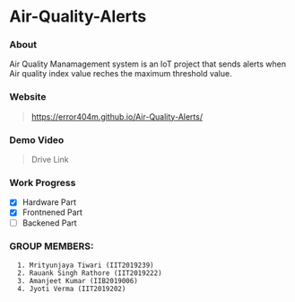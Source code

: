 # Air-Quality-Alerts

### About
Air Quality Manamagement system is an IoT project that sends alerts when Air quality index value reches the maximum threshold value. 

### Website
  > https://error404m.github.io/Air-Quality-Alerts/

### Demo Video
  > Drive Link
  
### Work Progress
- [x] Hardware Part
- [x] Frontnened Part
- [ ] Backened Part

### GROUP MEMBERS:

```
  1. Mrityunjaya Tiwari (IIT2019239)
  2. Rauank Singh Rathore (IIT2019222)
  3. Amanjeet Kumar (IIB2019006)
  4. Jyoti Verma (IIT2019202)
  
  ```

